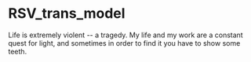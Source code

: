 # RSV_trans_model
Life is extremely violent -- a tragedy. My life and my work are a constant quest for light, and sometimes in order to find it you have to show some teeth.
